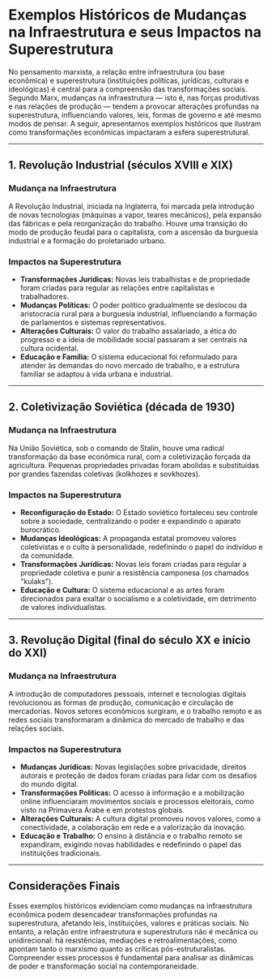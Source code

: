 # Exemplos Históricos de Mudanças na Infraestrutura e seus Impactos na Superestrutura

No pensamento marxista, a relação entre infraestrutura (ou base econômica) e superestrutura (instituições políticas, jurídicas, culturais e ideológicas) é central para a compreensão das transformações sociais. Segundo Marx, mudanças na infraestrutura — isto é, nas forças produtivas e nas relações de produção — tendem a provocar alterações profundas na superestrutura, influenciando valores, leis, formas de governo e até mesmo modos de pensar. A seguir, apresentamos exemplos históricos que ilustram como transformações econômicas impactaram a esfera superestrutural.

---

## 1. Revolução Industrial (séculos XVIII e XIX)

### Mudança na Infraestrutura

A Revolução Industrial, iniciada na Inglaterra, foi marcada pela introdução de novas tecnologias (máquinas a vapor, teares mecânicos), pela expansão das fábricas e pela reorganização do trabalho. Houve uma transição do modo de produção feudal para o capitalista, com a ascensão da burguesia industrial e a formação do proletariado urbano.

### Impactos na Superestrutura

- **Transformações Jurídicas:** Novas leis trabalhistas e de propriedade foram criadas para regular as relações entre capitalistas e trabalhadores.
- **Mudanças Políticas:** O poder político gradualmente se deslocou da aristocracia rural para a burguesia industrial, influenciando a formação de parlamentos e sistemas representativos.
- **Alterações Culturais:** O valor do trabalho assalariado, a ética do progresso e a ideia de mobilidade social passaram a ser centrais na cultura ocidental.
- **Educação e Família:** O sistema educacional foi reformulado para atender às demandas do novo mercado de trabalho, e a estrutura familiar se adaptou à vida urbana e industrial.

---

## 2. Coletivização Soviética (década de 1930)

### Mudança na Infraestrutura

Na União Soviética, sob o comando de Stalin, houve uma radical transformação da base econômica rural, com a coletivização forçada da agricultura. Pequenas propriedades privadas foram abolidas e substituídas por grandes fazendas coletivas (kolkhozes e sovkhozes).

### Impactos na Superestrutura

- **Reconfiguração do Estado:** O Estado soviético fortaleceu seu controle sobre a sociedade, centralizando o poder e expandindo o aparato burocrático.
- **Mudanças Ideológicas:** A propaganda estatal promoveu valores coletivistas e o culto à personalidade, redefinindo o papel do indivíduo e da comunidade.
- **Transformações Jurídicas:** Novas leis foram criadas para regular a propriedade coletiva e punir a resistência camponesa (os chamados "kulaks").
- **Educação e Cultura:** O sistema educacional e as artes foram direcionados para exaltar o socialismo e a coletividade, em detrimento de valores individualistas.

---

## 3. Revolução Digital (final do século XX e início do XXI)

### Mudança na Infraestrutura

A introdução de computadores pessoais, internet e tecnologias digitais revolucionou as formas de produção, comunicação e circulação de mercadorias. Novos setores econômicos surgiram, e o trabalho remoto e as redes sociais transformaram a dinâmica do mercado de trabalho e das relações sociais.

### Impactos na Superestrutura

- **Mudanças Jurídicas:** Novas legislações sobre privacidade, direitos autorais e proteção de dados foram criadas para lidar com os desafios do mundo digital.
- **Transformações Políticas:** O acesso à informação e a mobilização online influenciaram movimentos sociais e processos eleitorais, como visto na Primavera Árabe e em protestos globais.
- **Alterações Culturais:** A cultura digital promoveu novos valores, como a conectividade, a colaboração em rede e a valorização da inovação.
- **Educação e Trabalho:** O ensino à distância e o trabalho remoto se expandiram, exigindo novas habilidades e redefinindo o papel das instituições tradicionais.

---

## Considerações Finais

Esses exemplos históricos evidenciam como mudanças na infraestrutura econômica podem desencadear transformações profundas na superestrutura, afetando leis, instituições, valores e práticas sociais. No entanto, a relação entre infraestrutura e superestrutura não é mecânica ou unidirecional: há resistências, mediações e retroalimentações, como apontam tanto o marxismo quanto as críticas pós-estruturalistas. Compreender esses processos é fundamental para analisar as dinâmicas de poder e transformação social na contemporaneidade.